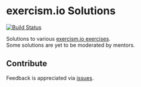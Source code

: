 # exercism.io Solutions
[![Build Status](https://travis-ci.com/aelbozie/exercism.svg?branch=master)](https://travis-ci.com/aelbozie/exercism)

Solutions to various [exercism.io exercises](https://exercism.io/).  
Some solutions are yet to be moderated by mentors.

## Contribute

Feedback is appreciated via [issues](https://github.com/rootulp/exercism/issues/new).  
